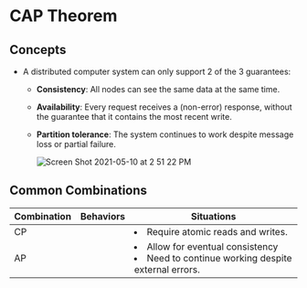 # CAP Theorem

## Concepts
- A distributed computer system can only support 2 of the 3 guarantees:
   - **Consistency**: All nodes can see the same data at the same time.
   - **Availability**: Every request receives a (non-error) response, without the guarantee that it contains the most recent write.
   - **Partition tolerance**: The system continues to work despite message loss or partial failure.

     ![Screen Shot 2021-05-10 at 2 51 22 PM](https://user-images.githubusercontent.com/8989447/117723127-3b6f5300-b19f-11eb-893a-488ec6afbc46.png)

## Common Combinations
| Combination | Behaviors | Situations |
|----|----|----|
| CP | | <li>Require atomic reads and writes. |
| AP | | <li>Allow for eventual consistency <li>Need to continue working despite external errors. |


